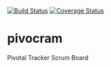 [![Build Status](https://travis-ci.org/maethorin/pivocram.svg?branch=master)](https://travis-ci.org/maethorin/pivocram)
[![Coverage Status](https://coveralls.io/repos/maethorin/pivocram/badge.svg?branch=master)](https://coveralls.io/r/maethorin/pivocram?branch=master)


# pivocram
Pivotal Tracker Scrum Board
